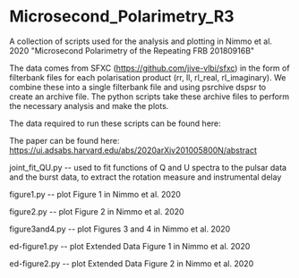 # Microsecond_Polarimetry_R3
A collection of scripts used for the analysis and plotting in Nimmo et al. 2020 "Microsecond Polarimetry of the Repeating FRB 20180916B"

The data comes from SFXC (https://github.com/jive-vlbi/sfxc) in the form of filterbank files for each polarisation product (rr, ll, rl_real, rl_imaginary).
We combine these into a single filterbank file and using psrchive dspsr to create an archive file. 
The python scripts take these archive files to perform the necessary analysis and make the plots.  

The data required to run these scripts can be found here: 

The paper can be found here: https://ui.adsabs.harvard.edu/abs/2020arXiv201005800N/abstract


joint_fit_QU.py -- used to fit functions of Q and U spectra to the pulsar data and the burst data, to extract the rotation measure and instrumental delay

figure1.py -- plot Figure 1 in Nimmo et al. 2020

figure2.py -- plot Figure 2 in Nimmo et al. 2020

figure3and4.py -- plot Figures 3 and 4 in Nimmo et al. 2020

ed-figure1.py -- plot Extended Data Figure 1 in Nimmo et al. 2020

ed-figure2.py -- plot Extended Data Figure 2 in Nimmo et al. 2020
